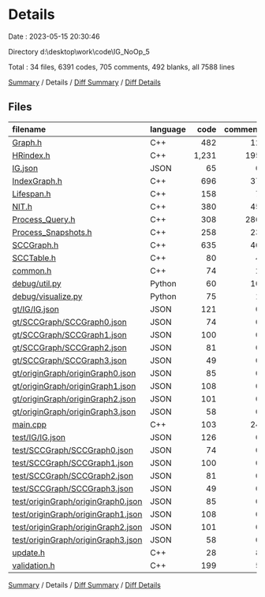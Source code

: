 # Details

Date : 2023-05-15 20:30:46

Directory d:\\desktop\\work\\code\\IG_NoOp_5

Total : 34 files,  6391 codes, 705 comments, 492 blanks, all 7588 lines

[Summary](results.md) / Details / [Diff Summary](diff.md) / [Diff Details](diff-details.md)

## Files
| filename | language | code | comment | blank | total |
| :--- | :--- | ---: | ---: | ---: | ---: |
| [Graph.h](/Graph.h) | C++ | 482 | 12 | 66 | 560 |
| [HRindex.h](/HRindex.h) | C++ | 1,231 | 195 | 92 | 1,518 |
| [IG.json](/IG.json) | JSON | 65 | 0 | 1 | 66 |
| [IndexGraph.h](/IndexGraph.h) | C++ | 696 | 37 | 87 | 820 |
| [Lifespan.h](/Lifespan.h) | C++ | 158 | 7 | 26 | 191 |
| [NIT.h](/NIT.h) | C++ | 380 | 45 | 36 | 461 |
| [Process_Query.h](/Process_Query.h) | C++ | 308 | 286 | 26 | 620 |
| [Process_Snapshots.h](/Process_Snapshots.h) | C++ | 258 | 23 | 23 | 304 |
| [SCCGraph.h](/SCCGraph.h) | C++ | 635 | 46 | 40 | 721 |
| [SCCTable.h](/SCCTable.h) | C++ | 80 | 4 | 14 | 98 |
| [common.h](/common.h) | C++ | 74 | 2 | 12 | 88 |
| [debug/util.py](/debug/util.py) | Python | 60 | 10 | 5 | 75 |
| [debug/visualize.py](/debug/visualize.py) | Python | 75 | 1 | 9 | 85 |
| [gt/IG/IG.json](/gt/IG/IG.json) | JSON | 121 | 0 | 1 | 122 |
| [gt/SCCGraph/SCCGraph0.json](/gt/SCCGraph/SCCGraph0.json) | JSON | 74 | 0 | 1 | 75 |
| [gt/SCCGraph/SCCGraph1.json](/gt/SCCGraph/SCCGraph1.json) | JSON | 100 | 0 | 1 | 101 |
| [gt/SCCGraph/SCCGraph2.json](/gt/SCCGraph/SCCGraph2.json) | JSON | 81 | 0 | 1 | 82 |
| [gt/SCCGraph/SCCGraph3.json](/gt/SCCGraph/SCCGraph3.json) | JSON | 49 | 0 | 1 | 50 |
| [gt/originGraph/originGraph0.json](/gt/originGraph/originGraph0.json) | JSON | 85 | 0 | 1 | 86 |
| [gt/originGraph/originGraph1.json](/gt/originGraph/originGraph1.json) | JSON | 108 | 0 | 1 | 109 |
| [gt/originGraph/originGraph2.json](/gt/originGraph/originGraph2.json) | JSON | 101 | 0 | 1 | 102 |
| [gt/originGraph/originGraph3.json](/gt/originGraph/originGraph3.json) | JSON | 58 | 0 | 1 | 59 |
| [main.cpp](/main.cpp) | C++ | 103 | 24 | 16 | 143 |
| [test/IG/IG.json](/test/IG/IG.json) | JSON | 126 | 0 | 1 | 127 |
| [test/SCCGraph/SCCGraph0.json](/test/SCCGraph/SCCGraph0.json) | JSON | 74 | 0 | 1 | 75 |
| [test/SCCGraph/SCCGraph1.json](/test/SCCGraph/SCCGraph1.json) | JSON | 100 | 0 | 1 | 101 |
| [test/SCCGraph/SCCGraph2.json](/test/SCCGraph/SCCGraph2.json) | JSON | 81 | 0 | 1 | 82 |
| [test/SCCGraph/SCCGraph3.json](/test/SCCGraph/SCCGraph3.json) | JSON | 49 | 0 | 1 | 50 |
| [test/originGraph/originGraph0.json](/test/originGraph/originGraph0.json) | JSON | 85 | 0 | 1 | 86 |
| [test/originGraph/originGraph1.json](/test/originGraph/originGraph1.json) | JSON | 108 | 0 | 1 | 109 |
| [test/originGraph/originGraph2.json](/test/originGraph/originGraph2.json) | JSON | 101 | 0 | 1 | 102 |
| [test/originGraph/originGraph3.json](/test/originGraph/originGraph3.json) | JSON | 58 | 0 | 1 | 59 |
| [update.h](/update.h) | C++ | 28 | 8 | 6 | 42 |
| [validation.h](/validation.h) | C++ | 199 | 5 | 15 | 219 |

[Summary](results.md) / Details / [Diff Summary](diff.md) / [Diff Details](diff-details.md)